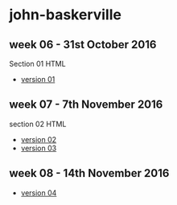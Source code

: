 # john-baskerville

week 06 - 31st October 2016
---------------------------
Section 01 HTML
- [version 01](https://aoifemclaughlin.github.io/john-baskerville/baskerville1.html) 


week 07 - 7th November 2016
---------------------------
section 02 HTML
- [version 02](https://aoifemclaughlin.github.io/john-baskerville/baskerville2.html)
- [version 03](https://aoifemclaughlin.github.io/john-baskerville/baskerville3.html)


week 08 - 14th November 2016
----------------------------

- [version 04](https://aoifemclaughlin.github.io/john-baskerville/baskerville4.html)